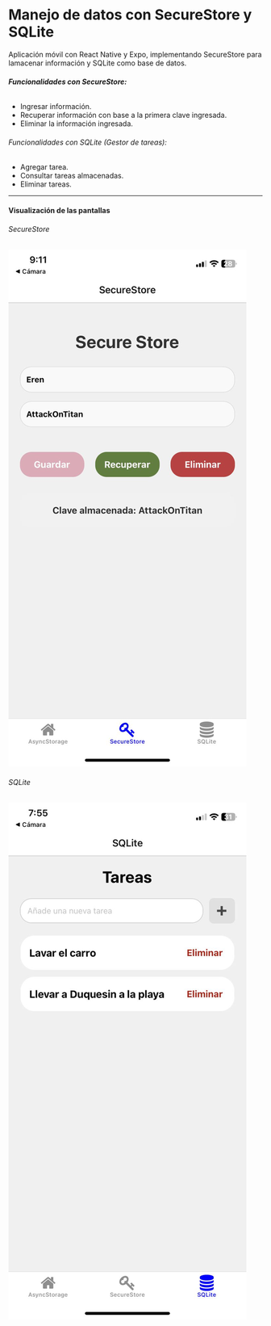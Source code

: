 # Manejo de datos con SecureStore y SQLite

Aplicación móvil con React Native y Expo, implementando SecureStore para lamacenar información y SQLite como base de datos.

###### **Funcionalidades con SecureStore:**

* Ingresar información.
* Recuperar información con base a la primera clave ingresada.
* Eliminar la información ingresada.

###### Funcionalidades con SQLite (Gestor de tareas):

* Agregar tarea.
* Consultar tareas almacenadas.
* Eliminar tareas.

---

#### Visualización de las pantallas

###### SecureStore

![1741140768367](image/README/1741140768367.jpg)

###### SQLite

![1741139515855](image/README/1741139515855.jpg)
